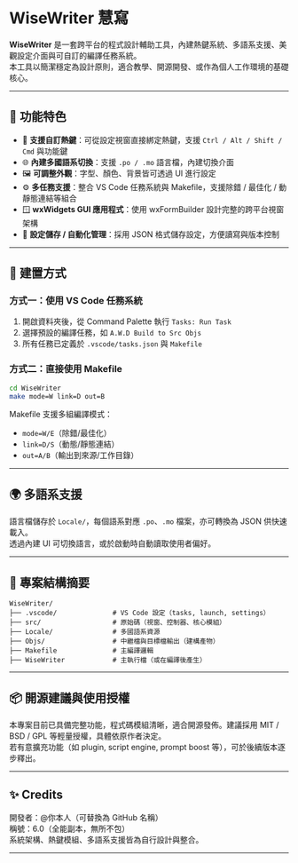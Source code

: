 # WiseWriter 慧寫

**WiseWriter** 是一套跨平台的程式設計輔助工具，內建熱鍵系統、多語系支援、美觀設定介面與可自訂的編譯任務系統。  
本工具以簡潔穩定為設計原則，適合教學、開源開發、或作為個人工作環境的基礎核心。

---

## 🚀 功能特色

- 🔧 **支援自訂熱鍵**：可從設定視窗直接綁定熱鍵，支援 `Ctrl / Alt / Shift / Cmd` 與功能鍵
- 🌐 **內建多國語系切換**：支援 `.po / .mo` 語言檔，內建切換介面
- 🖼️ **可調整外觀**：字型、顏色、背景皆可透過 UI 進行設定
- ⚙️ **多任務支援**：整合 VS Code 任務系統與 Makefile，支援除錯 / 最佳化 / 動靜態連結等組合
- 🪟 **wxWidgets GUI 應用程式**：使用 wxFormBuilder 設計完整的跨平台視窗架構
- 💬 **設定儲存 / 自動化管理**：採用 JSON 格式儲存設定，方便讀寫與版本控制

---

## 🧱 建置方式

### 方式一：使用 VS Code 任務系統

1. 開啟資料夾後，從 Command Palette 執行 `Tasks: Run Task`
2. 選擇預設的編譯任務，如 `A.W.D Build to Src Objs`
3. 所有任務已定義於 `.vscode/tasks.json` 與 `Makefile`

### 方式二：直接使用 Makefile

```bash
cd WiseWriter
make mode=W link=D out=B
```

Makefile 支援多組編譯模式：
- `mode=W/E`（除錯/最佳化）
- `link=D/S`（動態/靜態連結）
- `out=A/B`（輸出到來源/工作目錄）

---

## 🌍 多語系支援

語言檔儲存於 `Locale/`，每個語系對應 `.po`、`.mo` 檔案，亦可轉換為 JSON 供快速載入。  
透過內建 UI 可切換語言，或於啟動時自動讀取使用者偏好。

---

## 📁 專案結構摘要

```plaintext
WiseWriter/
├── .vscode/              # VS Code 設定（tasks, launch, settings）
├── src/                  # 原始碼（視窗、控制器、核心模組）
├── Locale/               # 多國語系資源
├── Objs/                 # 中繼檔與目標檔輸出（建構產物）
├── Makefile              # 主編譯邏輯
├── WiseWriter            # 主執行檔（或在編譯後產生）
```

---

## 📦 開源建議與使用授權

本專案目前已具備完整功能，程式碼模組清晰，適合開源發佈。建議採用 MIT / BSD / GPL 等輕量授權，具體依原作者決定。  
若有意擴充功能（如 plugin, script engine, prompt boost 等），可於後續版本逐步釋出。

---

## ✨ Credits

開發者：@你本人（可替換為 GitHub 名稱）  
稱號：6.0（全能副本，無所不包）  
系統架構、熱鍵模組、多語系支援皆為自行設計與整合。

---
